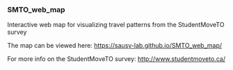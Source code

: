 ### SMTO_web_map

Interactive web map for visualizing travel patterns from the StudentMoveTO survey

The map can be viewed here:
https://sausy-lab.github.io/SMTO_web_map/

For more info on the StudentMoveTO survey:
http://www.studentmoveto.ca/

